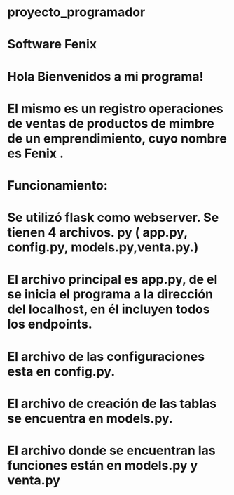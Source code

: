 # proyecto_programador


# Software Fenix  

# Hola Bienvenidos a mi programa! 

# El mismo es un registro operaciones de ventas de productos de mimbre de un emprendimiento, cuyo nombre es Fenix . 
# Funcionamiento: 

# Se utilizó flask como webserver. Se tienen 4 archivos. py ( app.py, config.py, models.py,venta.py.) 
# El archivo principal es app.py, de el se inicia el programa a la dirección del localhost, en él incluyen todos los endpoints.
# El archivo de las configuraciones esta en config.py.
# El archivo de creación de las tablas se encuentra en models.py.
# El archivo donde se encuentran las funciones están en models.py y venta.py